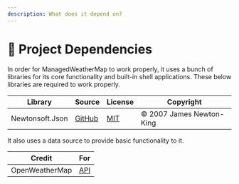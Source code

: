 ```yaml
---
description: What does it depend on?
---
```


# 🧱 Project Dependencies

In order for ManagedWeatherMap to work properly, it uses a bunch of libraries for its core functionality and built-in shell applications. These below libraries are required to work properly.

| Library         | Source                                               | License                                                                  | Copyright                |
| --------------- | ---------------------------------------------------- | ------------------------------------------------------------------------ | ------------------------ |
| Newtonsoft.Json | [GitHub](https://github.com/JamesNK/Newtonsoft.Json) | [MIT](https://github.com/JamesNK/Newtonsoft.Json/blob/master/LICENSE.md) | © 2007 James Newton-King |

It also uses a data source to provide basic functionality to it.

| Credit         | For                                |
| -------------- | ---------------------------------- |
| OpenWeatherMap | [API](https://openweathermap.org/) |
